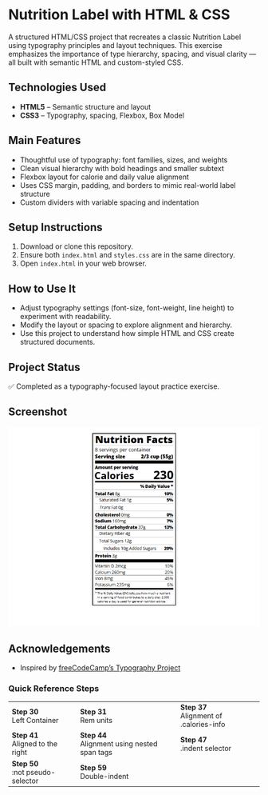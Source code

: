 # Nutrition Label with HTML & CSS

A structured HTML/CSS project that recreates a classic Nutrition Label using typography principles and layout techniques. This exercise emphasizes the importance of type hierarchy, spacing, and visual clarity — all built with semantic HTML and custom-styled CSS.

## Technologies Used

- **HTML5** – Semantic structure and layout
- **CSS3** – Typography, spacing, Flexbox, Box Model

## Main Features

- Thoughtful use of typography: font families, sizes, and weights
- Clean visual hierarchy with bold headings and smaller subtext
- Flexbox layout for calorie and daily value alignment
- Uses CSS margin, padding, and borders to mimic real-world label structure
- Custom dividers with variable spacing and indentation

## Setup Instructions

1. Download or clone this repository.
2. Ensure both `index.html` and `styles.css` are in the same directory.
3. Open `index.html` in your web browser.

## How to Use It

- Adjust typography settings (font-size, font-weight, line height) to experiment with readability.
- Modify the layout or spacing to explore alignment and hierarchy.
- Use this project to understand how simple HTML and CSS create structured documents.

## Project Status

✅ Completed as a typography-focused layout practice exercise.

## Screenshot

![Nutrition Label Screenshot](nutrition-label-scsh.png)

## Acknowledgements

- Inspired by [freeCodeCamp’s Typography Project](https://www.freecodecamp.org/learn/2022/responsive-web-design/learn-typography-by-building-a-nutrition-label/)

### Quick Reference Steps

<table>
  <tr>
    <td><strong>Step 30</strong><br>Left Container</td>
    <td><strong>Step 31</strong><br>Rem units</td>
    <td><strong>Step 37</strong><br>Alignment of .calories-info</td>
  </tr>
  <tr>
    <td><strong>Step 41</strong><br>Aligned to the right</td>
    <td><strong>Step 44</strong><br>Alignment using nested span tags</td>
    <td><strong>Step 47</strong><br>.indent selector</td>
  </tr>
  <tr>
    <td><strong>Step 50</strong><br>:not pseudo-selector</td>
    <td><strong>Step 59</strong><br>Double-indent</td>
    <td></td>
  </tr>
</table>

